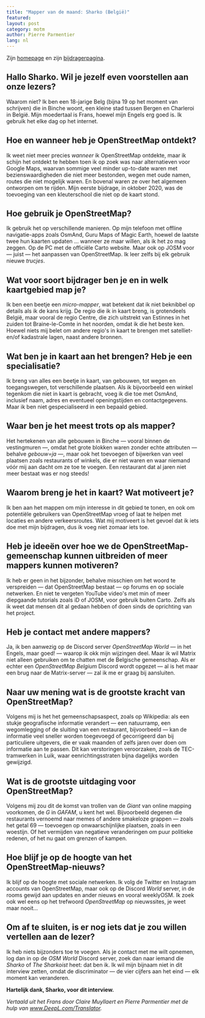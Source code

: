 ```yaml
---
title: "Mapper van de maand: Sharko (België)"
featured:
layout: post
category: motm
author: Pierre Parmentier
lang: nl
---
```


Zijn [homepage](https://www.openstreetmap.org/user/xxx) en zijn [bijdragerpagina](https://hdyc.neis-one.org/?xxx).

## Hallo Sharko. Wil je jezelf even voorstellen aan onze lezers?
Waarom niet? Ik ben een 18-jarige Belg (bijna 19 op het moment van schrijven) die in Binche woont, een kleine stad tussen Bergen en Charleroi in België. Mijn moedertaal is Frans, hoewel mijn Engels erg goed is. Ik gebruik het elke dag op het internet.

## Hoe en wanneer heb je OpenStreetMap ontdekt?
Ik weet niet meer precies *wanneer* ik OpenStreetMap ontdekte, maar ik schijn het ontdekt te hebben toen ik op zoek was naar alternatieven voor Google Maps, waarvan sommige veel minder up-to-date waren met bezienswaardigheden die niet meer bestonden, wegen met oude namen, routes die niet mogelijk waren. En bovenal waren ze over het algemeen ontworpen om te rijden. Mijn eerste bijdrage, in oktober 2020, was de toevoeging van een kleuterschool die niet op de kaart stond.

## Hoe gebruik je OpenStreetMap?
Ik gebruik het op verschillende manieren. Op mijn telefoon met offline navigatie-apps zoals OsmAnd, Guru Maps of Magic Earth, hoewel de laatste twee hun kaarten updaten ... wanneer ze maar willen, als ik het zo mag zeggen. Op de PC met de officiële Carto website. Maar ook op JOSM voor — juist — het aanpassen van OpenStreetMap. Ik leer zelfs bij elk gebruik nieuwe *trucjes*.

## Wat voor soort bijdrager ben je en in welk kaartgebied map je?
Ik ben een beetje een *micro-mapper*, wat betekent dat ik niet beknibbel op details als ik de kans krijg. De regio die ik in kaart breng, is grotendeels België, maar vooral de regio Centre, die zich uitstrekt van Estinnes in het zuiden tot Braine-le-Comte in het noorden, omdat ik die het beste ken. Hoewel niets mij belet om andere regio's in kaart te brengen met satelliet- en/of kadastrale lagen, naast andere bronnen.

## Wat ben je in kaart aan het brengen? Heb je een specialisatie?
Ik breng van alles een beetje in kaart, van gebouwen, tot wegen en toegangswegen, tot verschillende plaatsen. Als ik bijvoorbeeld een winkel tegenkom die niet in kaart is gebracht, voeg ik die toe met OsmAnd, inclusief naam, adres en eventueel openingstijden en contactgegevens. Maar ik ben niet gespecialiseerd in een bepaald gebied.

## Waar ben je het meest trots op als mapper?
Het hertekenen van alle gebouwen in Binche — vooral binnen de vestingmuren —, omdat het grote blokken waren zonder echte attributen — behalve *gebouw=ja* —, maar ook het toevoegen of bijwerken van veel plaatsen zoals restaurants of winkels, die er niet waren en waar niemand vóór mij aan dacht om ze toe te voegen. Een restaurant dat al jaren niet meer bestaat was er nog steeds!

## Waarom breng je het in kaart? Wat motiveert je?
Ik ben aan het mappen om mijn interesse in dit gebied te tonen, en ook om potentiële gebruikers van OpenStreetMap vroeg of laat te helpen met locaties en andere verkeersroutes. Wat mij motiveert is het gevoel dat ik iets doe met mijn bijdragen, dus ik voeg niet zomaar iets toe.

## Heb je ideeën over hoe we de OpenStreetMap-gemeenschap kunnen uitbreiden of meer mappers kunnen motiveren?
Ik heb er geen in het bijzonder, behalve misschien om het woord te verspreiden — dat OpenStreetMap bestaat — op forums en op sociale netwerken. En niet te vergeten YouTube video's met min of meer diepgaande tutorials zoals iD of JOSM, voor gebruik buiten Carto. Zelfs als ik weet dat mensen dit al gedaan hebben of doen sinds de oprichting van het project.

## Heb je contact met andere mappers?
Ja, ik ben aanwezig op de Discord server *OpenStreetMap World* — in het Engels, maar goed! — waarop ik okk mijn wijzingen deel. Maar ik wil Matrix niet alleen gebruiken om te chatten met de Belgische gemeenschap. Als er echter een *OpenStreetMap Belgium* Discord wordt opgezet — al is het maar een brug naar de Matrix-server — zal ik me er graag bij aansluiten.

## Naar uw mening wat is de grootste kracht van OpenStreetMap?
Volgens mij is het het gemeenschapsaspect, zoals op Wikipedia: als een stukje geografische informatie verandert — een natuurramp, een wegomlegging of de sluiting van een restaurant, bijvoorbeeld — kan de informatie veel sneller worden toegevoegd of gecorrigeerd dan bij particuliere uitgevers, die er vaak maanden of zelfs jaren over doen om informatie aan te passen. Dit kan verstoringen veroorzaken, zoals de TEC-tramwerken in Luik, waar eenrichtingsstraten bijna dagelijks worden gewijzigd.

## Wat is de grootste uitdaging voor OpenStreetMap?
Volgens mij zou dit de komst van trollen van de *Giant* van online mapping voorkomen, de *G* in *GAFAM*, u kent het wel. Bijvoorbeeld degenen die restaurants vernoemd naar memes of andere smakeloze grappen — zoals het getal 69 — toevoegen op onwaarschijnlijke plaatsen, zoals in een woestijn. Of het vermijden van negatieve veranderingen om puur politieke redenen, of het nu gaat om grenzen of kampen.

## Hoe blijf je op de hoogte van het OpenStreetMap-nieuws?
Ik blijf op de hoogte met sociale netwerken. Ik volg de Twitter en Instagram accounts van OpenStreetMap, maar ook op de Discord *World* server, in de rooms gewijd aan updates en ander nieuws en vooral weeklyOSM. Ik zoek ook wel eens op het trefwoord *OpenStreetMap* op nieuwssites, je weet maar nooit...

## Om af te sluiten, is er nog iets dat je zou willen vertellen aan de lezer?
Ik heb niets bijzonders toe te voegen. Als je contact met me wilt opnemen, log dan in op de *OSM World* Discord server, zoek dan naar iemand die *Sharko* of *The Sharkoist* heet: dat ben ik. Ik wil mijn bijnaam niet in dit interview zetten, omdat de discriminator — de vier cijfers aan het eind — elk moment kan veranderen.

**Hartelijk dank, Sharko, voor dit interview.**

*Vertaald uit het Frans door Claire Muyllaert en Pierre Parmentier met de hulp van www.DeepL.com/Translator.*

